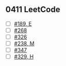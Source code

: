 ## 0411 LeetCode

- [ ] [#189, E](https://leetcode.com/problems/rotate-array)
- [ ] [#268](https://leetcode.com/problems/missing-number/#/description)
- [ ] [#326](https://docs.google.com/spreadsheets/d/1TDf4pOeZFZ7-2l4XWGj8gGQoU2U8GBvZ2rua_JvHYLU/edit#gid=0&range=B15)
- [ ] [#238, M](https://docs.google.com/spreadsheets/d/1TDf4pOeZFZ7-2l4XWGj8gGQoU2U8GBvZ2rua_JvHYLU/edit#gid=0&range=B16)
- [ ] [#347](https://docs.google.com/spreadsheets/d/1TDf4pOeZFZ7-2l4XWGj8gGQoU2U8GBvZ2rua_JvHYLU/edit#gid=0&range=B17)
- [ ] [#329, H](https://docs.google.com/spreadsheets/d/1TDf4pOeZFZ7-2l4XWGj8gGQoU2U8GBvZ2rua_JvHYLU/edit#gid=0&range=B18)